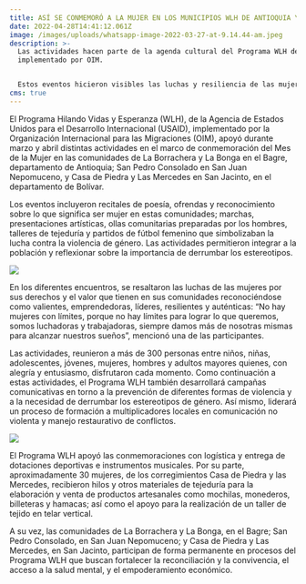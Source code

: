 ```yaml
---
title: ASÍ SE CONMEMORÓ A LA MUJER EN LOS MUNICIPIOS WLH DE ANTIOQUIA Y BOLÍVAR
date: 2022-04-28T14:41:12.061Z
image: /images/uploads/whatsapp-image-2022-03-27-at-9.14.44-am.jpeg
description: >-
  Las actividades hacen parte de la agenda cultural del Programa WLH de USAID,
  implementado por OIM.


  Estos eventos hicieron visibles las luchas y resiliencia de las mujeres e incluyeron recitales de poesía, ofrendas y reconocimientos, marchas, presentaciones artísticas, ollas comunitarias, talleres de tejeduría y partidos de fútbol femenino.
cms: true
---
```

El Programa Hilando Vidas y Esperanza (WLH), de la Agencia de Estados Unidos para el Desarrollo Internacional (USAID), implementado por la Organización Internacional para las Migraciones (OIM), apoyó durante marzo y abril distintas actividades en el marco de conmemoración del Mes de la Mujer en las comunidades de La Borrachera y La Bonga en el Bagre, departamento de Antioquia; San Pedro Consolado en San Juan Nepomuceno, y Casa de Piedra y Las Mercedes en San Jacinto, en el departamento de Bolívar.

Los eventos incluyeron recitales de poesía, ofrendas y reconocimiento sobre lo que significa ser mujer en estas comunidades; marchas, presentaciones artísticas, ollas comunitarias preparadas por los hombres, talleres de tejeduría y partidos de fútbol femenino que simbolizaban la lucha contra la violencia de género. Las actividades permitieron integrar a la población y reflexionar sobre la importancia de derrumbar los estereotipos. 

![](/images/uploads/whatsapp-image-2022-03-27-at-9.14.48-am.jpeg)

En los diferentes encuentros, se resaltaron las luchas de las mujeres por sus derechos y el valor que tienen en sus comunidades reconociéndose como valientes, emprendedoras, líderes, resilientes y auténticas: “No hay mujeres con límites, porque no hay límites para lograr lo que queremos, somos luchadoras y trabajadoras, siempre damos más de nosotras mismas para alcanzar nuestros sueños”, mencionó una de las participantes. 

Las actividades, reunieron a más de 300 personas entre niños, niñas, adolescentes, jóvenes, mujeres, hombres y adultos mayores quienes, con alegría y entusiasmo, disfrutaron cada momento. Como continuación a estas actividades, el Programa WLH también desarrollará campañas comunicativas en torno a la prevención de diferentes formas de violencia y a la necesidad de derrumbar los estereotipos de género. Así mismo, liderará un proceso de formación a multiplicadores locales en comunicación no violenta y manejo restaurativo de conflictos. 

![](/images/uploads/whatsapp-image-2022-03-31-at-6.16.29-pm.jpeg)

El Programa WLH apoyó las conmemoraciones con logística y entrega de dotaciones deportivas e instrumentos musicales. Por su parte, aproximadamente 30 mujeres, de los corregimientos Casa de Piedra y las Mercedes, recibieron hilos y otros materiales de tejeduría para la elaboración y venta de productos artesanales como mochilas, monederos, billeteras y hamacas; así como el apoyo para la realización de un taller de tejido en telar vertical. 

A su vez, las comunidades de La Borrachera y La Bonga, en el Bagre; San Pedro Consolado, en San Juan Nepomuceno; y Casa de Piedra y Las Mercedes, en San Jacinto, participan de forma permanente en procesos del Programa WLH que buscan fortalecer la reconciliación y la convivencia, el acceso a la salud mental, y el empoderamiento económico.